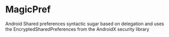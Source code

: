 # MagicPref
Android Shared preferences syntactic sugar based on delegation and uses the EncryptedSharedPreferences from the AndroidX security library
